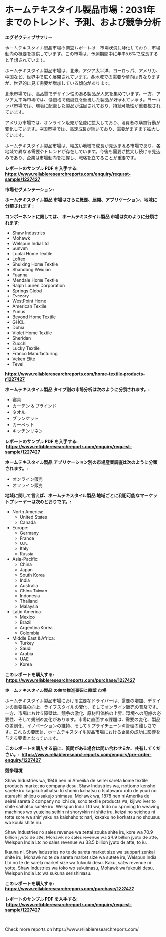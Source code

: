 <p><h1>ホームテキスタイル製品市場：2031年までのトレンド、予測、および競争分析</h1></p><p><strong>エグゼクティブサマリー</strong></p>
<p><p>ホームテキスタイル製品市場の調査レポートは、市場状況に特化しており、市場動向の概要を提供しています。この市場は、予測期間中に年率5.6%で成長すると予想されています。</p><p>ホームテキスタイル製品市場は、北米、アジア太平洋、ヨーロッパ、アメリカ、中国など、世界中で広く展開されています。各地域での需要や傾向は異なりますが、世界的に見て需要が増加している傾向があります。</p><p>北米市場では、高品質でデザイン性のある製品が人気を集めています。一方、アジア太平洋市場では、低価格で機能性を重視した製品が好まれています。ヨーロッパ市場では、環境に配慮した製品が注目されており、持続可能性が重要視されています。</p><p>アメリカ市場では、オンライン販売が急速に拡大しており、消費者の購買行動が変化しています。中国市場では、高速成長が続いており、需要がますます拡大しています。</p><p>ホームテキスタイル製品市場は、幅広い地域で成長が見込まれる市場であり、各地域で異なる需要やトレンドが存在しています。今後も需要が拡大し続ける見込みであり、企業は市場動向を把握し、戦略を立てることが重要です。</p></p>
<p><strong>レポートのサンプル PDF を入手する: <a href="https://www.reliableresearchreports.com/enquiry/request-sample/1227427">https://www.reliableresearchreports.com/enquiry/request-sample/1227427</a></strong></p>
<p><strong>市場セグメンテーション:</strong></p>
<p><strong> ホームテキスタイル製品 市場はさらに概要、展開、アプリケーション、地域に分類されます :</strong></p>
<p><strong>コンポーネントに関しては、 ホームテキスタイル製品 市場は次のように分類されます: &nbsp;</strong></p>
<p><ul><li>Shaw Industries</li><li>Mohawk</li><li>Welspun India Ltd</li><li>Sunvim</li><li>Luolai Home Textile</li><li>Loftex</li><li>Shuixing Home Textile</li><li>Shandong Weiqiao</li><li>Fuanna</li><li>Mendale Home Textile</li><li>Ralph Lauren Corporation</li><li>Springs Global</li><li>Evezary</li><li>WestPoint Home</li><li>American Textile</li><li>Yunus</li><li>Beyond Home Textile</li><li>GHCL</li><li>Dohia</li><li>Violet Home Textile</li><li>Sheridan</li><li>Zucchi</li><li>Lucky Textile</li><li>Franco Manufacturing</li><li>Veken Elite</li><li>Tevel</li></ul></p>
<p><strong><a href="https://www.reliableresearchreports.com/home-textile-products-r1227427">https://www.reliableresearchreports.com/home-textile-products-r1227427</a></strong></p>
<p><strong> ホームテキスタイル製品 タイプ別の市場分析は次のように分類されます。:</strong></p>
<p><ul><li>寝具</li><li>カーテン & ブラインド</li><li>タオル</li><li>ブランケット</li><li>カーペット</li><li>キッチンリネン</li></ul></p>
<p><strong>レポートのサンプル PDF を入手する: &nbsp;<a href="https://www.reliableresearchreports.com/enquiry/request-sample/1227427">https://www.reliableresearchreports.com/enquiry/request-sample/1227427</a></strong></p>
<p><strong> ホームテキスタイル製品 アプリケーション別の市場産業調査は次のように分類されます。:</strong></p>
<p><ul><li>オンライン販売</li><li>オフライン販売</li></ul></p>
<p><strong>地域に関して言えば、ホームテキスタイル製品 地域ごとに利用可能なマーケットプレーヤーは次のとおりです。:</strong></p>
<p><ul>
    <li>
        North America:
        <ul>
            <li>United States</li>
            <li>Canada</li>
        </ul>
    </li>
    <li>
        Europe:
        <ul>
            <li>Germany</li>
            <li>France</li>
            <li>U.K.</li>
            <li>Italy</li>
            <li>Russia</li>
        </ul>
    </li>
    <li>
        Asia-Pacific:
        <ul>
            <li>China</li>
            <li>Japan</li>
            <li>South Korea</li>
            <li>India</li>
            <li>Australia</li>
            <li>China Taiwan</li>
            <li>Indonesia</li>
            <li>Thailand</li>
            <li>Malaysia</li>
        </ul>
    </li>
    <li>
        Latin America:
        <ul>
            <li>Mexico</li>
            <li>Brazil</li>
            <li>Argentina Korea</li>
            <li>Colombia</li>
        </ul>
    </li>
    <li>
        Middle East & Africa:
        <ul>
            <li>Turkey</li>
            <li>Saudi</li>
            <li>Arabia</li>
            <li>UAE</li>
            <li>Korea</li>
        </ul>
    </li>
    </ul></p>
<p><strong>このレポートを購入する: &nbsp;<a href="https://www.reliableresearchreports.com/purchase/1227427">https://www.reliableresearchreports.com/purchase/1227427</a></strong></p>
<p><strong>ホームテキスタイル製品 の主な推進要因と障壁 市場</strong></p>
<p><p>ホームテキスタイル製品市場における主要なドライバーは、需要の増加、デザインの重要性の向上、ライフスタイルの変化、そしてオンライン販売の普及です。一方、市場における障壁は、競争の激化、原材料価格の上昇、環境への配慮の必要性、そして規制の変化があります。市場に直面する課題は、需要の変化、製品の差別化、イノベーションの維持、そしてサプライチェーンの管理の難しさです。これらの要因は、ホームテキスタイル製品市場における企業の成功に影響を与える要素となっています。</p></p>
<p><strong>このレポートを購入する前に、質問がある場合は問い合わせるか、共有してください。:&nbsp; <a href="https://www.reliableresearchreports.com/enquiry/pre-order-enquiry/1227427">https://www.reliableresearchreports.com/enquiry/pre-order-enquiry/1227427</a></strong></p>
<p><strong>競争環境</strong></p>
<p><p>Shaw Industries wa, 1946 nen ni Amerika de seirei sareta home textile products market no company desu. Shaw Industries wa, mottomo kensho sarete iru kagaku kaihatsu to shohin kaihatsu o tsutawaru koto de yuuri no atarashii shijou o sakujo shimasu. Mohawk wa, 1878 nen ni Amerika de seirei sareta 2 company no ichi de, sono textile products wa, kijiwo iver to shite saihatsu sarete iru. Welspun India Ltd wa, Indo no spinning to weaving machines wo yuuteina seihin ni shoryokin ni shite iru, keizai no seichou ni totte sore wa shin'yaku na kaishaho to nari, kakaku no konkatsu no shousuu wo kouki shite iru. </p><p>Shaw Industries no sales revenue wa zettai zouka shite iru, kore wa 70.9 billion jyuto de atte, Mohawk no sales revenue wa 24.9 billion jyuto de atte, Welspun India Ltd no sales revenue wa 33.5 billion jyuto de atte, to iu. </p><p>Ikauna ni, Shaw Industries no te de sareta market size wa tsuppari zenkai shite iru, Mohawk no te de sareta market size wa sutete iru, Welspun India Ltd no te de sareta market size wa fukouki desu. Kaku, sales revenue ni yotte, Shaw Industries wa toko wo sukuimasu, Mohawk wa fukouki desu, Welspun India Ltd wa sukuna serishimasu.</p></p>
<p><strong>このレポートを購入する: &nbsp; <a href="https://www.reliableresearchreports.com/purchase/1227427">https://www.reliableresearchreports.com/purchase/1227427</a></strong></p>
<p><strong>レポートのサンプル PDF を入手する: &nbsp;<a href="https://www.reliableresearchreports.com/enquiry/request-sample/1227427">https://www.reliableresearchreports.com/enquiry/request-sample/1227427</a></strong><strong></strong></p>
<p>&nbsp;</p>
<p>Check more reports on https://www.reliableresearchreports.com/</p>